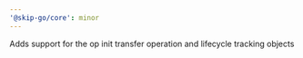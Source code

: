 ```yaml
---
'@skip-go/core': minor
---
```


Adds support for the op init transfer operation and lifecycle tracking objects
